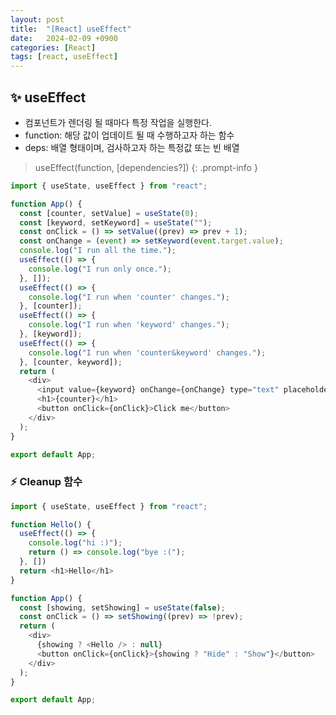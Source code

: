 ```yaml
---
layout: post
title:  "[React] useEffect"
date:   2024-02-09 +0900
categories: [React]
tags: [react, useEffect]
---
```



## ✨ useEffect

- 컴포넌트가 렌더링 될 때마다 특정 작업을 실행한다.
- function: 해당 값이 업데이트 될 때 수행하고자 하는 함수
- deps: 배열 형태이며, 검사하고자 하는 특정값 또는 빈 배열

> useEffect(function, [dependencies?])
{: .prompt-info }

```javascript
import { useState, useEffect } from "react";

function App() {
  const [counter, setValue] = useState(0);
  const [keyword, setKeyword] = useState("");
  const onClick = () => setValue((prev) => prev + 1);
  const onChange = (event) => setKeyword(event.target.value);
  console.log("I run all the time.");
  useEffect(() => {
    console.log("I run only once.");
  }, []); 
  useEffect(() => {
    console.log("I run when 'counter' changes.");
  }, [counter]);
  useEffect(() => {
    console.log("I run when 'keyword' changes.");
  }, [keyword]);
  useEffect(() => {
    console.log("I run when 'counter&keyword' changes.");
  }, [counter, keyword]);
  return (
    <div>
      <input value={keyword} onChange={onChange} type="text" placeholder="Search here..." />
      <h1>{counter}</h1>
      <button onClick={onClick}>Click me</button>
    </div>
  );
}

export default App;
```

### ⚡ Cleanup 함수

```javascript
import { useState, useEffect } from "react";

function Hello() {
  useEffect(() => {
    console.log("hi :)");
    return () => console.log("bye :(");
  }, [])
  return <h1>Hello</h1>
}

function App() {
  const [showing, setShowing] = useState(false);
  const onClick = () => setShowing((prev) => !prev);
  return (
    <div>
      {showing ? <Hello /> : null}
      <button onClick={onClick}>{showing ? "Hide" : "Show"}</button>
    </div>
  );
}

export default App;
```